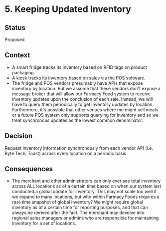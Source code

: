 # 5. Keeping Updated Inventory

## Status
Proposed

## Context
* A smart fridge tracks its inventory based on RFID tags on product packaging.
* A kiosk tracks its inventory based on sales via the POS software.
* The fridge and POS vendors presumably have APIs that expose inventory by location. But we assume that these vendors don't expose a message broker that will allow our Farmacy Food system to receive inventory updates upon the conclusion of each sale. Instead, we will have to query them periodically to get inventory updates by location. Furthermore, it's possible that other venues where me might sell meals or a future POS system only supports querying for inventory and so we treat synchronous updates as the lowest common denominator.

## Decision
Request inventory information synchronously from each vendor API (i.e. Byte Tech, Toast) across every location on a periodic basis.

## Consequences
* The merchant and other administrators can only ever see total inventory across ALL locations as of a certain time based on when our system last conducted a global update for inventory. This may not scale too well if we expand to many locations, but who within Farmacy Foods requires a real-time snapshot of global inventory? We might require global inventory as of a certain time for reporting purposes, and that can always be derived after the fact. The merchant may devolve into regional sales managers or admins who are responsible for maintaining inventory for a set of locations.
